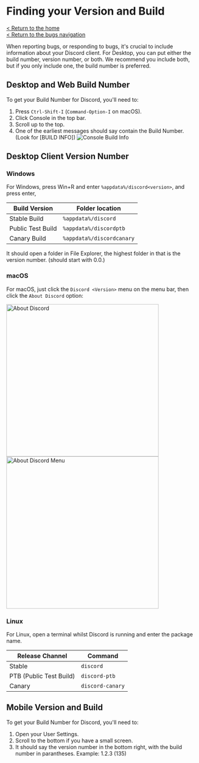 # Finding your Version and Build
[< Return to the home](/index)  
[< Return to the bugs navigation](/bugs)

When reporting bugs, or responding to bugs, it's crucial to include information about your Discord client. For Desktop, you can put either the build number, version number, or both. We recommend you include both, but if you only include one, the build number is preferred.

## Desktop and Web Build Number
To get your Build Number for Discord, you'll need to:
1. Press `Ctrl-Shift-I` (`Command-Option-I` on macOS).
2. Click Console in the top bar.
3. Scroll up to the top.
4. One of the earliest messages should say contain the Build Number. (Look for [BUILD INFO])
![Console Build Info](https://image.prntscr.com/image/aElHTPCQRjWNTUMIP631oQ.png)

## Desktop Client Version Number
### Windows
For Windows, press Win+R and enter `%appdata%/discord<version>`, and press enter,

Build Version | Folder location
------------ | -------------
Stable Build | `%appdata%/discord`
Public Test Build | `%appdata%/discordptb`
Canary Build | `%appdata%/discordcanary`

It should open a folder in File Explorer, the highest folder in that is the version number. (should start with 0.0.)

### macOS
For macOS, just click the `Discord <Version>` menu on the menu bar, then click the `About Discord` option:  

<img src="https://cdn.discordapp.com/attachments/252296452708106240/356152267679858688/Screen_Shot_2017-09-09_at_12.01.44_PM.png" alt="About Discord" style="width: 400px;"/> <img src="https://cdn.discordapp.com/attachments/252296452708106240/356152439109582848/Screen_Shot_2017-09-09_at_12.02.01_PM.png" alt="About Discord Menu" style="width: 400px;"/>

### Linux
For Linux, open a terminal whilst Discord is running and enter the package name.

Release Channel | Command
------------ | -------------
Stable | `discord`
PTB (Public Test Build) | `discord-ptb`
Canary | `discord-canary`

## Mobile Version and Build
To get your Build Number for Discord, you'll need to:
1. Open your User Settings.
2. Scroll to the bottom if you have a small screen.
3. It should say the version number in the bottom right, with the build number in parantheses. Example: 1.2.3 (135)
